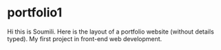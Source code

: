 # portfolio1
Hi this is Soumili.
Here is the layout of a portfolio website (without details typed).
My first project in front-end web development.
